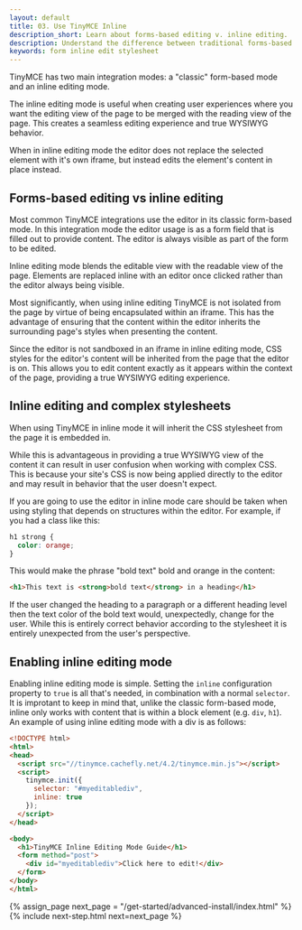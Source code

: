```yaml
---
layout: default
title: 03. Use TinyMCE Inline
description_short: Learn about forms-based editing v. inline editing.
description: Understand the difference between traditional forms-based editing and advanced inline editing.
keywords: form inline edit stylesheet
---
```


TinyMCE has two main integration modes: a "classic" form-based mode and an inline editing mode.

The inline editing mode is useful when creating user experiences where you want the editing view of the page to be merged with the reading view of the page. This creates a seamless editing experience and true WYSIWYG behavior.

When in inline editing mode the editor does not replace the selected element with it's own iframe, but instead edits the element's content in place instead.


## Forms-based editing vs inline editing

Most common TinyMCE integrations use the editor in its classic form-based mode. In this integration mode the editor usage is as a form field that is filled out to provide content. The editor is always visible as part of the form to be edited.

Inline editing mode blends the editable view with the readable view of the page. Elements are replaced inline with an editor once clicked rather than the editor always being visible.

Most significantly, when using inline editing TinyMCE is not isolated from the page by virtue of being encapsulated within an iframe. This has the advantage of ensuring that the content within the editor inherits the surrounding page's styles when presenting the content.

Since the editor is not sandboxed in an iframe in inline editing mode, CSS styles for the editor's content will be inherited from the page that the editor is on. This allows you to edit content exactly as it appears within the context of the page, providing a true WYSIWYG editing experience.


## Inline editing and complex stylesheets

When using TinyMCE in inline mode it will inherit the CSS stylesheet from the page it is embedded in.

While this is advantageous in providing a true WYSIWYG view of the content it can result in user confusion when working with complex CSS. This is because your site's CSS is now being applied directly to the editor and may result in behavior that the user doesn't expect.

If you are going to use the editor in inline mode care should be taken when using styling that depends on structures within the editor. For example, if you had a class like this:

```css
h1 strong {
  color: orange;
}
```

This would make the phrase "bold text" bold and orange in the content:

```html
<h1>This text is <strong>bold text</strong> in a heading</h1>
```

If the user changed the heading to a paragraph or a different heading level then the text color of the bold text would, unexpectedly, change for the user. While this is entirely correct behavior according to the stylesheet it is entirely unexpected from the user's perspective.


## Enabling inline editing mode

Enabling inline editing mode is simple. Setting the `inline` configuration property to `true` is all that's needed, in combination with a normal `selector`. It is improtant to keep in mind that, unlike the classic form-based mode, inline only works with content that is within a block element (e.g. `div`, `h1`). An example of using inline editing mode with a div is as follows:

```html
<!DOCTYPE html>
<html>
<head>
  <script src="//tinymce.cachefly.net/4.2/tinymce.min.js"></script>
  <script>
    tinymce.init({
      selector: "#myeditablediv",
      inline: true
    });
  </script>
</head>

<body>
  <h1>TinyMCE Inline Editing Mode Guide</h1>
  <form method="post">
    <div id="myeditablediv">Click here to edit!</div>
  </form>
</body>
</html>
```

{% assign_page next_page = "/get-started/advanced-install/index.html" %}
{% include next-step.html next=next_page %}
